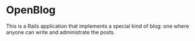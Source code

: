 # OpenBlog

This is a Rails application that implements a special kind of blog: one where anyone
can write and administrate the posts.
